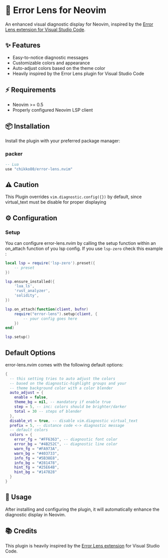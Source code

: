 
# 🔎 Error Lens for Neovim

An enhanced visual diagnostic display for Neovim, inspired by the [Error Lens extension for Visual Studio Code](https://github.com/usernamehw/vscode-error-lens).

## ✨ Features

- Easy-to-notice diagnostic messages
- Customizable colors and appearance
- Auto-adjust colors based on the theme color
- Heavily inspired by the Error Lens plugin for Visual Studio Code

## ⚡️ Requirements

- Neovim >= 0.5
- Properly configured Neovim LSP client

## 📦 Installation

Install the plugin with your preferred package manager:

### packer

```lua
-- Lua
use "chikko80/error-lens.nvim"
```

## ⚠️  Caution
This Plugin overrides ```vim.diagnostic.config({})``` by default, since virtual_text must be disable for proper displaying


## ⚙️ Configuration

### Setup
You can configure error-lens.nvim by calling the setup function within an on_attach function of you lsp config.
If you use ```lsp-zero``` check this example :


```lua
local lsp = require('lsp-zero').preset({
    -- preset
})

lsp.ensure_installed({
    'lua_ls',
    'rust_analyzer',
    'solidity',
})

lsp.on_attach(function(client, bufnr)
    require("error-lens").setup(client, {
        -- your config goes here
    })
end)

lsp.setup()

```


## Default Options
error-lens.nvim comes with the following default options:


```lua
{
  -- this setting tries to auto adjust the colors 
  -- based on the diagnostic-highlight groups and your 
  -- theme background color with a color blender
  auto_adjust = {
    enable = false,
    theme_bg = nil, -- mandatory if enable true
    step = 5, -- inc: colors should be brighter/darker
    total = 30 -- steps of blender
  },
  disable_vt = true, -- disable vim.diagnostic virtual_text
  prefix = 5, -- distance code <-> diagnostic message
  -- default colors
  colors = {
    error_fg = "#FF6363", -- diagnostic font color
    error_bg = "#4B252C", -- diagnostic line color
    warn_fg = "#FA973A",
    warn_bg = "#403733",
    info_fg = "#5B38E8",
    info_bg = "#281478",
    hint_fg = "#25E64B",
    hint_bg = "#147828"
  }
}
```


## 🚀 Usage
After installing and configuring the plugin, it will automatically enhance the diagnostic display in Neovim.


## 📚 Credits
This plugin is heavily inspired by the [Error Lens extension](https://github.com/usernamehw/vscode-error-lens) for Visual Studio Code.
